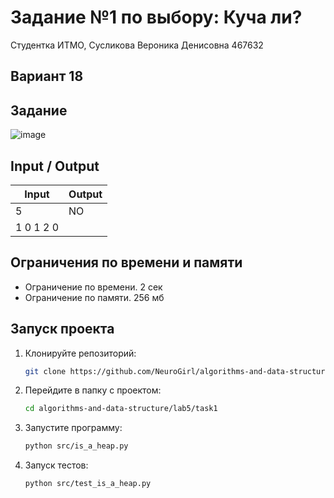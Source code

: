 # Задание №1 по выбору: Куча ли?
Студентка ИТМО, Сусликова Вероника Денисовна 467632

## Вариант 18

## Задание 

![image](https://github.com/user-attachments/assets/2bdf867f-a649-473a-a097-c0c16c238fb9)

## Input / Output 

| Input    | Output   |
|----------|----------|
|5         |NO        |
|1 0 1 2 0 |          |

## Ограничения по времени и памяти

- Ограничение по времени. 2 сек
- Ограничение по памяти. 256 мб

## Запуск проекта
1. Клонируйте репозиторий:
   ```bash
   git clone https://github.com/NeuroGirl/algorithms-and-data-structure.git
   ```
2. Перейдите в папку с проектом:
   ```bash
   cd algorithms-and-data-structure/lab5/task1
   
3. Запустите программу:
   ```bash
   python src/is_a_heap.py
   ```

4. Запуск тестов:
   ```bash
   python src/test_is_a_heap.py
   ```
